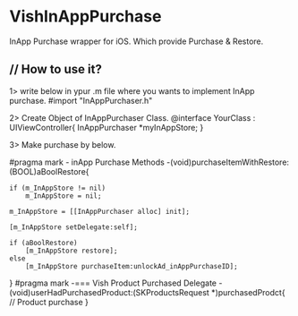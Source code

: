 # VishInAppPurchase
InApp Purchase wrapper for iOS. Which provide Purchase &amp; Restore.

// How to use it?
----------------------------------------------------------
1> write below in ypur .m file where you wants to implement InApp purchase.
#import "InAppPurchaser.h"

2> Create Object of InAppPurchaser Class.
@interface YourClass : UIViewController{
 InAppPurchaser *myInAppStore;
 }
 
 3> Make purchase by below.
  
#pragma mark - inApp Purchase Methods
-(void)purchaseItemWithRestore:(BOOL)aBoolRestore{
    
    if (m_InAppStore != nil)
        m_InAppStore = nil;
    
    m_InAppStore = [[InAppPurchaser alloc] init];
    
    [m_InAppStore setDelegate:self];
    
    if (aBoolRestore)
        [m_InAppStore restore];
    else
        [m_InAppStore purchaseItem:unlockAd_inAppPurchaseID];
}
#pragma mark -=== Vish Product Purchased Delegate
-(void)userHadPurchasedProduct:(SKProductsRequest *)purchasedProdct{
    // Product purchase
}


